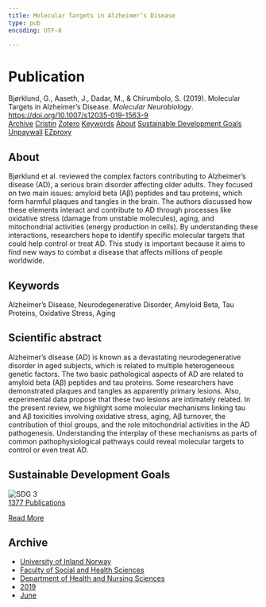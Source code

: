 ```yaml
---
title: Molecular Targets in Alzheimer’s Disease
type: pub
encoding: UTF-8

---
```

<h1>Publication</h1>
<article id="csl-bib-container-N9A8HTA4" class="csl-bib-container">
  <div class="csl-bib-body"> <div class="csl-entry">Bjørklund, G., Aaseth, J., Dadar, M., &#38; Chirumbolo, S. (2019). Molecular Targets in Alzheimer’s Disease. <i>Molecular Neurobiology</i>. <a href="https://doi.org/10.1007/s12035-019-1563-9">https://doi.org/10.1007/s12035-019-1563-9</a></div> </div>
  <div class="csl-bib-buttons">
    <a href="#taxonomy-article-N9A8HTA4" alt="archive" class="csl-bib-button">Archive</a>
    <a href="https://app.cristin.no/results/show.jsf?id=1706365" alt="Cristin" class="csl-bib-button">Cristin</a>
    <a href="http://zotero.org/groups/5881554/items/N9A8HTA4" alt="Zotero" class="csl-bib-button">Zotero</a>
    <a href="#keywords-article-N9A8HTA4" alt="keywords" class="csl-bib-button">Keywords</a>
    <a href="#about-article-N9A8HTA4" alt="about_pub" class="csl-bib-button">About</a>
    <a href="#sdg-article-N9A8HTA4" alt="sdg" class="csl-bib-button">Sustainable Development Goals</a>
    <a href="https://doi.org/10.1007/s12035-019-1563-9" alt="Unpaywall" class="csl-bib-button">Unpaywall</a>
    <a href="https://doi.org/10.1007/s12035-019-1563-9" alt="EZproxy" class="csl-bib-button">EZproxy</a>
  </div>
  <div id="csl-bib-meta-container-N9A8HTA4"></div>
</article>
<div id="csl-bib-meta-N9A8HTA4" class="csl-bib-meta">
  <article id="about-article-N9A8HTA4" class="about_pub-article">
    <h1>About</h1>
    Bjørklund et al. reviewed the complex factors contributing to Alzheimer’s disease (AD), a serious brain disorder affecting older adults. They focused on two main issues: amyloid beta (Aβ) peptides and tau proteins, which form harmful plaques and tangles in the brain. The authors discussed how these elements interact and contribute to AD through processes like oxidative stress (damage from unstable molecules), aging, and mitochondrial activities (energy production in cells). By understanding these interactions, researchers hope to identify specific molecular targets that could help control or treat AD. This study is important because it aims to find new ways to combat a disease that affects millions of people worldwide.
  </article>
  <article id="keywords-article-N9A8HTA4" class="keywords-article">
    <h1>Keywords</h1>
    Alzheimer’s Disease, Neurodegenerative Disorder, Amyloid Beta, Tau Proteins, Oxidative Stress, Aging
  </article>
  <article id="abstract-article-N9A8HTA4" class="abstract-article">
    <h1>Scientific abstract</h1>
    Alzheimer’s disease (AD) is known as a devastating neurodegenerative disorder in aged subjects, which is related to multiple heterogeneous genetic factors. The two basic pathological aspects of AD are related to amyloid beta (Aβ) peptides and tau proteins. Some researchers have demonstrated plaques and tangles as apparently primary lesions. Also, experimental data propose that these two lesions are intimately related. In the present review, we highlight some molecular mechanisms linking tau and Aβ toxicities involving oxidative stress, aging, Aβ turnover, the contribution of thiol groups, and the role mitochondrial activities in the AD pathogenesis. Understanding the interplay of these mechanisms as parts of common pathophysiological pathways could reveal molecular targets to control or even treat AD.
  </article>
  <article id="sdg-article-N9A8HTA4" class="sdg-article">
    <h1>Sustainable Development Goals</h1>
    <div class="sdg-container"><div id="sdg3" class="sdg">
        <img src="{{< params subfolder >}}images/sdg/sdg03_en.png" class="image" alt="SDG 3">
        <div class="sdg-overlay">
          <a href="{{< params subfolder >}}en/archive/?sdg=3#archive" class="sdg-publication-count"><span>1377</span> Publications</a>
          <p><a href="https://sdgs.un.org/goals/goal3" class="sdg-read-more">Read More</a></p>
        </div>
      </div></div>
  </article>
  <article id="taxonomy-article-N9A8HTA4" class="taxonomy-article">
    <h1>Archive</h1>
    <ul>
      <li><a href="{{< params subfolder >}}en/archive/?key=3DCRN523">University of Inland Norway</a></li>
      <li><a href="{{< params subfolder >}}en/archive/?key=IDKFS3MX">Faculty of Social and Health Sciences</a></li>
      <li><a href="{{< params subfolder >}}en/archive/?key=GTV4ECMZ">Department of Health and Nursing Sciences</a></li>
      <li><a href="{{< params subfolder >}}en/archive/?key=E7THIEEM">2019</a></li>
      <li><a href="{{< params subfolder >}}en/archive/?key=R3IIEVI9">June</a></li>
    </ul>
  </article>
</div>
